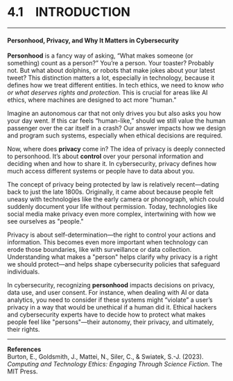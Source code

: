 # 4.1 INTRODUCTION



***

#### Personhood, Privacy, and Why It Matters in Cybersecurity

**Personhood** is a fancy way of asking, “What makes someone (or something) count as a person?” You’re a person. Your toaster? Probably not. But what about dolphins, or robots that make jokes about your latest tweet? This distinction matters a lot, especially in technology, because it defines how we treat different entities. In tech ethics, we need to know _who or what deserves rights and protection_. This is crucial for areas like AI ethics, where machines are designed to act more "human."

Imagine an autonomous car that not only drives you but also asks you how your day went. If this car feels “human-like,” should we still value the human passenger over the car itself in a crash? Our answer impacts how we design and program such systems, especially when ethical decisions are required.

Now, where does **privacy** come in? The idea of privacy is deeply connected to personhood. It’s about **control** over your personal information and deciding when and how to share it. In cybersecurity, privacy defines how much access different systems or people have to data about you.

The concept of privacy being protected by law is relatively recent—dating back to just the late 1800s. Originally, it came about because people felt uneasy with technologies like the early camera or phonograph, which could suddenly document your life without permission. Today, technologies like social media make privacy even more complex, intertwining with how we see ourselves as "people."

Privacy is about self-determination—the right to control your actions and information. This becomes even more important when technology can erode those boundaries, like with surveillance or data collection. Understanding what makes a "person" helps clarify why privacy is a right we should protect—and helps shape cybersecurity policies that safeguard individuals.

In cybersecurity, recognizing **personhood** impacts decisions on privacy, data use, and user consent. For instance, when dealing with AI or data analytics, you need to consider if these systems might “violate” a user’s privacy in a way that would be unethical if a human did it. Ethical hackers and cybersecurity experts have to decide how to protect what makes people feel like "persons"—their autonomy, their privacy, and ultimately, their rights.

***

**References**\
Burton, E., Goldsmith, J., Mattei, N., Siler, C., & Swiatek, S.-J. (2023). _Computing and Technology Ethics: Engaging Through Science Fiction_. The MIT Press.
